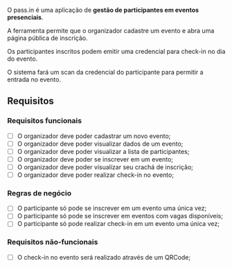 O pass.in é uma aplicação de **gestão de participantes em eventos presenciais**.

A ferramenta permite que o organizador cadastre um evento e abra uma página pública de inscrição.

Os participantes inscritos podem emitir uma credencial para check-in no dia do evento.

O sistema fará um scan da credencial do participante para permitir a entrada no evento.

## Requisitos

### Requisitos funcionais

- [  ] O organizador deve poder cadastrar um novo evento;
- [  ] O organizador deve poder visualizar dados de um evento;
- [  ] O organizador deve poder visualizar a lista de participantes;
- [  ] O organizador deve poder se inscrever em um evento;
- [  ] O organizador deve poder visualizar seu crachá de inscrição;
- [  ] O organizador deve poder realizar check-in no evento;

### Regras de negócio

- [  ] O participante só pode se inscrever em um evento uma única vez;
- [  ] O participante só pode se inscrever em eventos com vagas disponíveis;
- [  ] O participante só pode realizar check-in em um evento uma única vez;

### Requisitos não-funcionais

- [  ] O check-in no evento será realizado através de um QRCode;